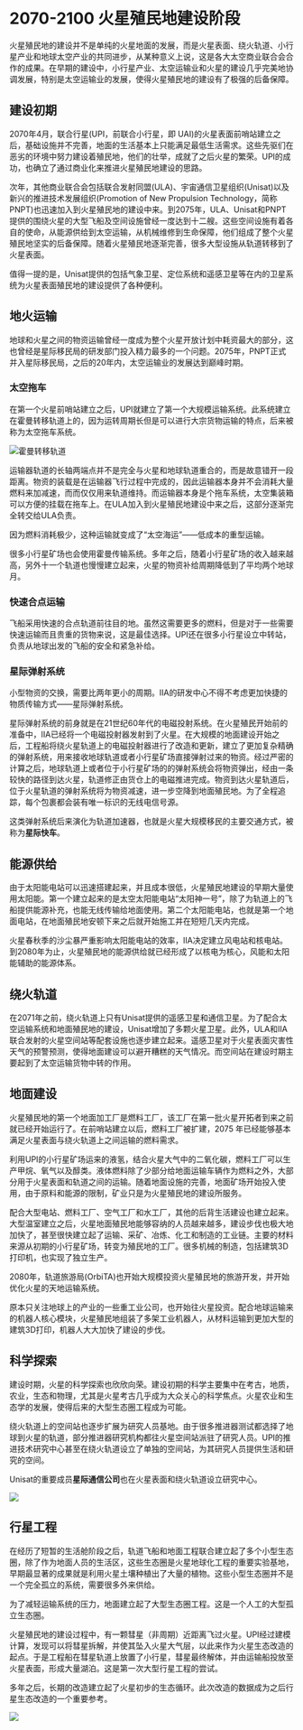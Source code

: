 # 2070-2100 火星殖民地建设阶段

火星殖民地的建设并不是单纯的火星地面的发展，而是火星表面、绕火轨道、小行星产业和地球太空产业的共同进步，从某种意义上说，这是各大太空商业联合会合作的成果。在早期的建设中，小行星产业、太空运输业和火星的建设几乎完美地协调发展，特别是太空运输业的发展，使得火星殖民地的建设有了极强的后备保障。

## 建设初期

2070年4月，联合行星(UPI，前联合小行星，即 UAI)的火星表面前哨站建立之后，基础设施并不完善，地面的生活基本上只能满足最低生活需求。这些先驱们在恶劣的环境中努力建设着殖民地，他们的壮举，成就了之后火星的繁荣。UPI的成功，也确立了通过商业化来推进火星殖民地建设的思路。

次年，其他商业联合会包括联合发射同盟(ULA)、宇宙通信卫星组织(Unisat)以及新兴的推进技术发展组织(Promotion of New Propulsion Technology，简称PNPT)也迅速加入到火星殖民地的建设中来。到2075年，ULA、Unisat和PNPT提供的围绕火星的大型飞船及空间设施曾经一度达到十二艘。这些空间设施有着各自的使命，从能源供给到太空运输，从机械维修到生命保障，他们组成了整个火星殖民地坚实的后备保障。随着火星殖民地逐渐完善，很多大型设施从轨道转移到了火星表面。

值得一提的是，Unisat提供的包括气象卫星、定位系统和遥感卫星等在内的卫星系统为火星表面殖民地的建设提供了各种便利。

## 地火运输

地球和火星之间的物资运输曾经一度成为整个火星开放计划中耗资最大的部分，这也曾经是星际移民局的研发部门投入精力最多的一个问题。2075年，PNPT正式并入星际移民局，之后的20年内，太空运输业的发展达到巅峰时期。

### 太空拖车

在第一个火星前哨站建立之后，UPI就建立了第一个大规模运输系统。此系统建立在霍曼转移轨道上的，因为运转周期长但是可以进行大宗货物运输的特点，后来被称为太空拖车系统。

![霍曼转移轨道](https://raw.githubusercontent.com/InterImm/InterImmBook/master/resources/hohmannSystem.png)

运输器轨道的长轴两端点并不是完全与火星和地球轨道重合的，而是故意错开一段距离。物资的装载是在运输器飞行过程中完成的，因此运输器本身并不会消耗大量燃料来加减速，而而仅仅用来轨道维持。而运输器本身是个拖车系统，太空集装箱可以方便的挂载在拖车上。在ULA加入到火星殖民地建设中来之后，这部分逐渐完全转交给ULA负责。

因为燃料消耗极少，这种运输就变成了“太空海运”——低成本的重型运输。

很多小行星矿场也会使用霍曼传输系统。多年之后，随着小行星矿场的收入越来越高，另外十一个轨道也慢慢建立起来，火星的物资补给周期降低到了平均两个地球月。

### 快速合点运输

飞船采用快速的合点轨道前往目的地。虽然这需要更多的燃料，但是对于一些需要快速运输而且贵重的货物来说，这是最佳选择。UPI还在很多小行星设立中转站，负责从地球出发的飞船的安全和紧急补给。

### 星际弹射系统

小型物资的交换，需要比两年更小的周期。IIA的研发中心不得不考虑更加快捷的物质传输方式——星际弹射系统。

星际弹射系统的前身就是在21世纪60年代的电磁投射系统。在火星殖民开始前的准备中，IIA已经将一个电磁投射器发射到了火星。在大规模的地面建设开始之后，工程船将绕火星轨道上的电磁投射器进行了改造和更新，建立了更加复杂精确的弹射系统，用来接收地球轨道或者小行星矿场直接弹射过来的物资。经过严密的计算之后，地球轨道上或者位于小行星矿场的的弹射系统会将物资弹出，经由一条较快的路径到达火星，轨道修正由货仓上的电磁推进完成。物资到达火星轨道后，位于火星轨道的弹射系统将为物资减速，进一步空降到地面殖民地。为了全程追踪，每个包裹都会装有唯一标识的无线电信号源。

这类弹射系统后来演化为轨道加速器，也就是火星大规模移民的主要交通方式，被称为**星际快车**。

## 能源供给

由于太阳能电站可以迅速搭建起来，并且成本很低，火星殖民地建设的早期大量使用太阳能。第一个建立起来的是太空太阳能电站“太阳神一号”，除了为轨道上的飞船提供能源补充，也能无线传输给地面使用。第二个太阳能电站，也就是第一个地面电站，在地面殖民地安顿下来之后就开始施工并在短短几天内完成。

火星春秋季的沙尘暴严重影响太阳能电站的效率，IIA决定建立风电站和核电站。到2080年为止，火星殖民地的能源供给就已经形成了以核电为核心，风能和太阳能辅助的能源体系。

## 绕火轨道

在2071年之前，绕火轨道上只有Unisat提供的遥感卫星和通信卫星。为了配合太空运输系统和地面殖民地的建设，Unisat增加了多颗火星卫星。此外，ULA和IIA联合发射的火星空间站等配套设施也逐步建立起来。遥感卫星对于火星表面灾害性天气的预警预测，使得地面建设可以避开糟糕的天气情况。而空间站在建设时期主要起到了太空运输货物中转的作用。

## 地面建设

火星殖民地的第一个地面加工厂是燃料工厂，该工厂在第一批火星开拓者到来之前就已经开始运行了。在前哨站建立以后，燃料工厂被扩建，2075 年已经能够基本满足火星表面与绕火轨道上之间运输的燃料需求。

利用UPI的小行星矿场运来的液氢，结合火星大气中的二氧化碳，燃料工厂可以生产甲烷、氧气以及醇类。液体燃料除了少部分给地面运输车辆作为燃料之外，大部分用于火星表面和轨道之间的运输。随着地面设施的完善，地面矿场开始投入使用，由于原料和能源的限制，矿业只是为火星殖民地的建设所服务。

配合大型电站、燃料工厂、空气工厂和水工厂，其他的后背生活建设也建立起来。大型温室建立之后，火星地面殖民地能够容纳的人员越来越多，建设步伐也极大地加快了，甚至很快建立起了运输、采矿、冶炼、化工和制造的工业链。主要的材料来源从初期的小行星矿场，转变为殖民地的工厂。很多机械的制造，包括建筑3D打印机，也实现了独立生产。

2080年，轨道旅游局(OrbiTA)也开始大规模投资火星殖民地的旅游开发，并开始优化火星的天地运输系统。

原本只关注地球上的产业的一些重工业公司，也开始往火星投资。配合地球运输来的机器人核心模块，火星殖民地组装了多架工业机器人，从材料运输到更加大型的建筑3D打印，机器人大大加快了建设的步伐。

## 科学探索

建设时期，火星的科学探索也欣欣向荣。建设初期的科学主要集中在考古，地质，农业，生态和物理，尤其是火星考古几乎成为大众关心的科学焦点。火星农业和生态学的发展，使得后来的大型生态圈工程成为可能。

绕火轨道上的空间站也逐步扩展为研究人员基地。由于很多推进器测试都选择了地球到火星的轨道，部分推进器研究机构都往火星空间站派驻了研究人员。UPI的推进技术研究中心甚至在绕火轨道设立了单独的空间站，为其研究人员提供生活和研究的空间。

Unisat的重要成员**星际通信公司**也在火星表面和绕火轨道设立研究中心。

![](http://www.space4case.inhetweb.nl/mmw/media/mars2005/vallesmarineris7500_20051014_18final1024.jpg)

## 行星工程

在经历了短暂的生活舱阶段之后，轨道飞船和地面工程联合建立起了多个小型生态圈，除了作为地面人员的生活区，这些生态圈是火星地球化工程的重要实验基地，早期最显著的成果就是利用火星土壤种植出了大量的植物。这些小型生态圈并不是一个完全孤立的系统，需要很多外来供给。

为了减轻运输系统的压力，地面建立起了大型生态圈工程。这是一个人工的大型孤立生态圈。

火星殖民地的建设过程中，有一颗彗星（非周期）近距离飞过火星。UPI经过建模计算，发现可以将彗星拆解，并使其坠入火星大气层，以此来作为火星生态改造的起点。于是工程船在彗星轨道上放置了小行星，彗星最终解体，并由运输船投放至火星表面，形成大量湖泊。这是第一次大型行星工程的尝试。

多年之后，长期的改造建立起了火星初步的生态循环。此次改造的数据成为之后行星生态改造的一个重要参考。

![](http://newswatch.nationalgeographic.com/files/2013/09/mars-comet-NASA.jpg)
